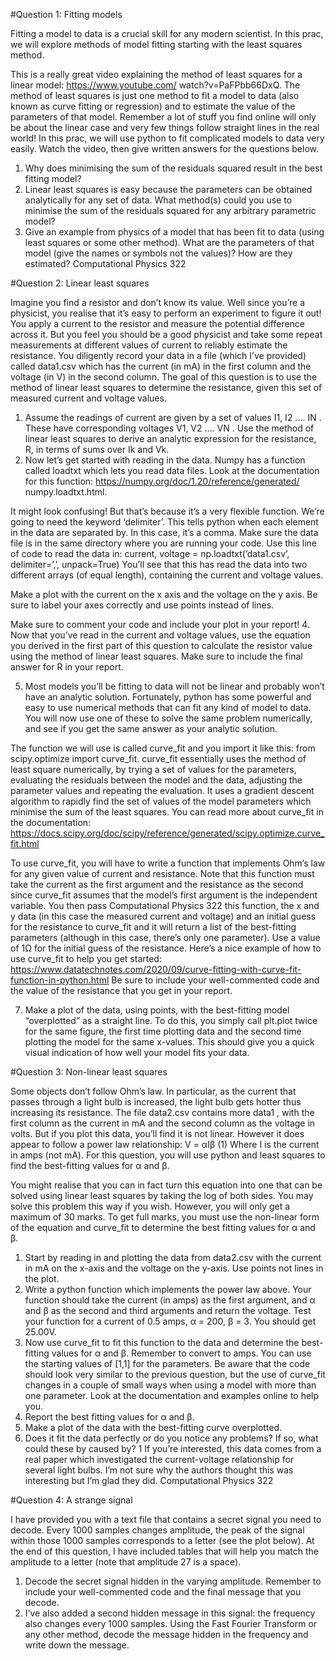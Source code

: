 #Question 1: Fitting models

Fitting a model to data is a crucial skill for any modern scientist. In this prac, we will explore methods of model
fitting starting with the least squares method.

This is a really great video explaining the method of least squares for a linear model: https://www.youtube.com/
watch?v=PaFPbb66DxQ. The method of least squares is just one method to fit a model to data (also known as curve
fitting or regression) and to estimate the value of the parameters of that model. Remember a lot of stuff you find
online will only be about the linear case and very few things follow straight lines in the real world! In this prac,
we will use python to fit complicated models to data very easily.
Watch the video, then give written answers for the questions below.

1. Why does minimising the sum of the residuals squared result in the best fitting model?
2. Linear least squares is easy because the parameters can be obtained analytically for any set of data. What
method(s) could you use to minimise the sum of the residuals squared for any arbitrary parametric model?
3. Give an example from physics of a model that has been fit to data (using least squares or some other method).
What are the parameters of that model (give the names or symbols not the values)? How are they estimated?
Computational Physics 322

#Question 2: Linear least squares

Imagine you find a resistor and don’t know its value. Well since you’re a physicist, you realise that it’s easy to
perform an experiment to figure it out! You apply a current to the resistor and measure the potential difference
across it. But you feel you should be a good physicist and take some repeat measurements at different values of
current to reliably estimate the resistance. You diligently record your data in a file (which I’ve provided) called
data1.csv which has the current (in mA) in the first column and the voltage (in V) in the second column. The goal
of this question is to use the method of linear least squares to determine the resistance, given this set of measured
current and voltage values.

1. Assume the readings of current are given by a set of values I1, I2 .... IN . These have corresponding voltages
V1, V2 .... VN . Use the method of linear least squares to derive an analytic expression for the resistance, R,
in terms of sums over Ik and Vk.
2. Now let’s get started with reading in the data. Numpy has a function called loadtxt which lets you read data
files. Look at the documentation for this function: https://numpy.org/doc/1.20/reference/generated/
numpy.loadtxt.html.

It might look confusing! But that’s because it’s a very flexible function. We’re going to need the keyword
‘delimiter’. This tells python when each element in the data are separated by. In this case, it’s a comma.
Make sure the data file is in the same directory where you are running your code. Use this line of code to
read the data in: current, voltage = np.loadtxt(’data1.csv’, delimiter=’,’, unpack=True)
You’ll see that this has read the data into two different arrays (of equal length), containing the current and
voltage values.

Make a plot with the current on the x axis and the voltage on the y axis. Be sure to label your axes correctly
and use points instead of lines. 

Make sure to comment your code and include your plot in your report!
4. Now that you’ve read in the current and voltage values, use the equation you derived in the first part of this
question to calculate the resistor value using the method of linear least squares. Make sure to include the
final answer for R in your report.

5. Most models you’ll be fitting to data will not be linear and probably won’t have an analytic solution. Fortunately, python has some powerful and easy to use numerical methods that can fit any kind of model to data.
You will now use one of these to solve the same problem numerically, and see if you get the same answer as
your analytic solution.

The function we will use is called curve_fit and you import it like this:
from scipy.optimize import curve_fit.
curve_fit essentially uses the method of least square numerically, by trying a set of values for the parameters,
evaluating the residuals between the model and the data, adjusting the parameter values and repeating the
evaluation. It uses a gradient descent algorithm to rapidly find the set of values of the model parameters
which minimise the sum of the least squares. You can read more about curve_fit in the documentation:
https://docs.scipy.org/doc/scipy/reference/generated/scipy.optimize.curve_fit.html

To use curve_fit, you will have to write a function that implements Ohm’s law for any given value of current
and resistance. Note that this function must take the current as the first argument and the resistance as the
second since curve_fit assumes that the model’s first argument is the independent variable. You then pass
Computational Physics 322
this function, the x and y data (in this case the measured current and voltage) and an initial guess for the
resistance to curve_fit and it will return a list of the best-fitting parameters (although in this case, there’s
only one parameter). Use a value of 1Ω for the initial guess of the resistance.
Here’s a nice example of how to use curve_fit to help you get started:
https://www.datatechnotes.com/2020/09/curve-fitting-with-curve-fit-function-in-python.html
Be sure to include your well-commented code and the value of the resistance that you get in your report.

7. Make a plot of the data, using points, with the best-fitting model “overplotted” as a straight line. To do this,
you simply call plt.plot twice for the same figure, the first time plotting data and the second time plotting
the model for the same x-values. This should give you a quick visual indication of how well your model fits
your data.

#Question 3: Non-linear least squares

Some objects don’t follow Ohm’s law. In particular, as the current that passes through a light bulb is increased,
the light bulb gets hotter thus increasing its resistance. The file data2.csv contains more data1 , with the first
column as the current in mA and the second column as the voltage in volts. But if you plot this data, you’ll find
it is not linear. However it does appear to follow a power law relationship: V = αIβ
(1)
Where I is the current in amps (not mA). For this question, you will use python and least squares to find the
best-fitting values for α and β.

You might realise that you can in fact turn this equation into one that can be solved using linear least squares
by taking the log of both sides. You may solve this problem this way if you wish. However, you will only get
a maximum of 30 marks. To get full marks, you must use the non-linear form of the equation and curve_fit to
determine the best fitting values for α and β.

1. Start by reading in and plotting the data from data2.csv with the current in mA on the x-axis and the voltage
on the y-axis. Use points not lines in the plot.
2. Write a python function which implements the power law above. Your function should take the current (in
amps) as the first argument, and α and β as the second and third arguments and return the voltage. Test
your function for a current of 0.5 amps, α = 200, β = 3. You should get 25.00V.
3. Now use curve_fit to fit this function to the data and determine the best-fitting values for α and β. Remember
to convert to amps. You can use the starting values of [1,1] for the parameters. Be aware that the code
should look very similar to the previous question, but the use of curve_fit changes in a couple of small ways
when using a model with more than one parameter. Look at the documentation and examples online to help
you.
4. Report the best fitting values for α and β.
5. Make a plot of the data with the best-fitting curve overplotted.
6. Does it fit the data perfectly or do you notice any problems? If so, what could these by caused by?
1
If you’re interested, this data comes from a real paper which investigated the current-voltage relationship for several light bulbs.
I’m not sure why the authors thought this was interesting but I’m glad they did.
Computational Physics 322

#Question 4: A strange signal

I have provided you with a text file that contains a secret signal you need to decode. Every 1000 samples changes
amplitude, the peak of the signal within those 1000 samples corresponds to a letter (see the plot below).
At the end of this question, I have included tables that will help you match the amplitude to a letter (note that
amplitude 27 is a space).
1. Decode the secret signal hidden in the varying amplitude. Remember to include your well-commented code
and the final message that you decode.
2. I’ve also added a second hidden message in this signal: the frequency also changes every 1000 samples. Using
the Fast Fourier Transform or any other method, decode the message hidden in the frequency and write down
the message. 
